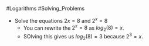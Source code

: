 #Logarithms
#Solving_Problems

- Solve the equations $2x = 8$ and $2^{x} = 8$
  - You can rewrite the $2^{x} = 8$ as $log_2(8) = x$.
  - SOlving this gives us $log_2(8) = 3$ because $2^{3} = x$.

